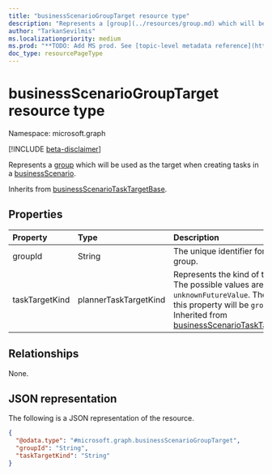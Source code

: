 ```yaml
---
title: "businessScenarioGroupTarget resource type"
description: "Represents a [group](../resources/group.md) which will be used as the target when creating tasks in a [businessScenario](businessscenario.md)."
author: "TarkanSevilmis"
ms.localizationpriority: medium
ms.prod: "**TODO: Add MS prod. See [topic-level metadata reference](https://aka.ms/msgo?pagePath=Document-APIs/Guidelines/Metadata)**"
doc_type: resourcePageType
---
```


# businessScenarioGroupTarget resource type

Namespace: microsoft.graph

[!INCLUDE [beta-disclaimer](../../includes/beta-disclaimer.md)]

Represents a [group](../resources/group.md) which will be used as the target when creating tasks in a [businessScenario](businessscenario.md).

Inherits from [businessScenarioTaskTargetBase](../resources/businessscenariotasktargetbase.md).

## Properties

|Property|Type|Description|
|:---|:---|:---|
|groupId|String|The unique identifier for the group. |
|taskTargetKind|plannerTaskTargetKind|Represents the kind of the target. The possible values are: `group`, `unknownFutureValue`. The value of this property will be `group`. Inherited from [businessScenarioTaskTargetBase](../resources/businessscenariotasktargetbase.md).|

## Relationships

None.

## JSON representation

The following is a JSON representation of the resource.
<!-- {
  "blockType": "resource",
  "@odata.type": "microsoft.graph.businessScenarioGroupTarget"
}
-->
``` json
{
  "@odata.type": "#microsoft.graph.businessScenarioGroupTarget",
  "groupId": "String",
  "taskTargetKind": "String"
}
```
